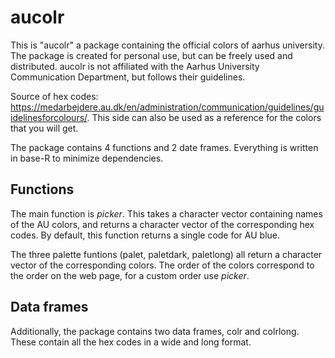 # aucolr

This is "aucolr" a package containing the official colors of aarhus university.
The package is created for personal use, but can be freely used and distributed.
aucolr is not affiliated with the Aarhus University Communication Department, but follows their guidelines.


Source of hex codes: https://medarbejdere.au.dk/en/administration/communication/guidelines/guidelinesforcolours/.
This side can also be used as a reference for the colors that you will get.

The package contains 4 functions and 2 date frames. Everything is written in base-R to minimize dependencies.


## Functions

The main function is *picker*. 
This takes a character vector containing names of the AU colors, and returns a character vector of the corresponding  hex codes.
By default, this function returns a single code for AU blue.


The three palette funtions (palet, paletdark, paletlong) all return a character vector of the corresponding colors. 
The order of the colors correspond to the order on the web page, for a custom order use *picker*.

## Data frames

Additionally, the package contains two data frames, colr and colrlong. These contain all the hex codes in a wide and long format.
